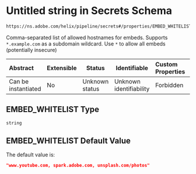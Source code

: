 # Untitled string in Secrets Schema

```txt
https://ns.adobe.com/helix/pipeline/secrets#/properties/EMBED_WHITELIST
```

Comma-separated list of allowed hostnames for embeds. Supports `*.example.com` as a subdomain wildcard. Use `*` to allow all embeds (potentially insecure)


| Abstract            | Extensible | Status         | Identifiable            | Custom Properties | Additional Properties | Access Restrictions | Defined In                                                          |
| :------------------ | ---------- | -------------- | ----------------------- | :---------------- | --------------------- | ------------------- | ------------------------------------------------------------------- |
| Can be instantiated | No         | Unknown status | Unknown identifiability | Forbidden         | Allowed               | none                | [secrets.schema.json\*](secrets.schema.json "open original schema") |

## EMBED_WHITELIST Type

`string`

## EMBED_WHITELIST Default Value

The default value is:

```json
"www.youtube.com, spark.adobe.com, unsplash.com/photos"
```
